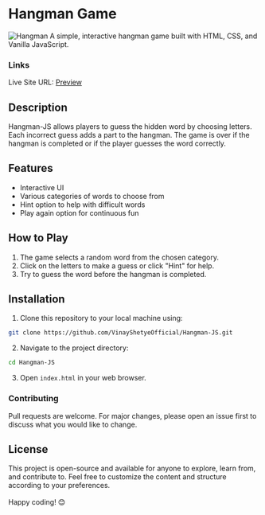 # Hangman Game
![Hangman](https://github.com/VinayShetyeOfficial/Hangman-JS/assets/100470361/24f6001a-215c-4ce0-a3dc-206222075831)
A simple, interactive hangman game built with HTML, CSS, and Vanilla JavaScript.

### Links
Live Site URL: [Preview](https://6641a3b0f1eb576963646516--bucolic-gelato-91fe35.netlify.app/)


## Description

Hangman-JS allows players to guess the hidden word by choosing letters. Each incorrect guess adds a part to the hangman. The game is over if the hangman is completed or if the player guesses the word correctly.

## Features
 
- Interactive UI
- Various categories of words to choose from
- Hint option to help with difficult words 
- Play again option for continuous fun

## How to Play

1. The game selects a random word from the chosen category.
2. Click on the letters to make a guess or click "Hint" for help.
3. Try to guess the word before the hangman is completed.


## Installation

1. Clone this repository to your local machine using:
  ```bash
  git clone https://github.com/VinayShetyeOfficial/Hangman-JS.git
  ```

2. Navigate to the project directory:
  ```bash
  cd Hangman-JS
  ```

3. Open `index.html` in your web browser.

### Contributing
Pull requests are welcome. For major changes, please open an issue first to discuss what you would like to change.

## License
This project is open-source and available for anyone to explore, learn from, and contribute to.
Feel free to customize the content and structure according to your preferences. <br><br> Happy coding! 😊
